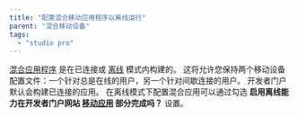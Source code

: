 ```yaml
---
title: "配置混合移动应用程序以离线运行"
parent: "混合移动设备"
tags:
  - "studio pro"
---
```


[混合应用程序](developing-hybrid-mobile-apps) 是在已连接或 [离线](offline-first) 模式内构建的。 这将允许您保持两个移动设备配置文件：一个针对总是在线的用户，另一个针对间歇连接的用户。 开发者门户默认会构建已连接的应用。 在离线模式下配置混合应用可以通过勾选 **启用离线能力在开发者门户网站 [移动应用](/developerportal/deploy/mobileapp) 部分完成吗？** 设置。
